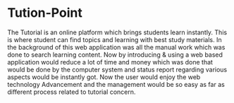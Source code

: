 # Tution-Point
 
The Tutorial is an online platform which brings students learn instantly. This is
where student can find topics and learning with best study materials.
In the background of this web application was all the manual work which was done
to search learning content. Now by introducing & using a web based application
would reduce a lot of time and money which was done that would be done by the
computer system and status report regarding various aspects would be instantly
got.
Now the user would enjoy the web technology Advancement and the management
would be so easy as far as different process related to tutorial concern.